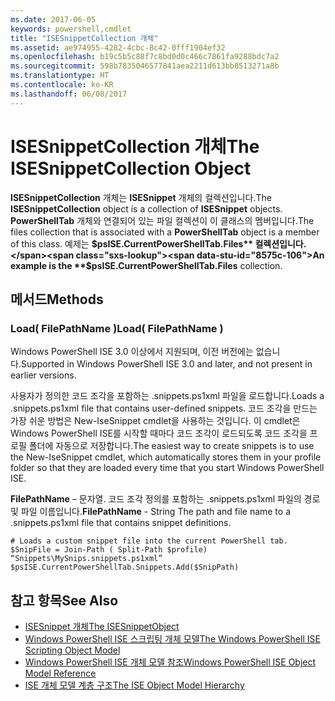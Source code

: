 ```yaml
---
ms.date: 2017-06-05
keywords: powershell,cmdlet
title: "ISESnippetCollection 개체"
ms.assetid: ae974955-4282-4cbc-8c42-0fff1904ef32
ms.openlocfilehash: b19c5b5c88f7c8bd0d0c466c7861fa9288bdc7a2
ms.sourcegitcommit: 598b7835046577841aea2211d613bb8513271a8b
ms.translationtype: HT
ms.contentlocale: ko-KR
ms.lasthandoff: 06/08/2017
---
```

# <a name="the-isesnippetcollection-object"></a><span data-ttu-id="8575c-103">ISESnippetCollection 개체</span><span class="sxs-lookup"><span data-stu-id="8575c-103">The ISESnippetCollection Object</span></span>
  <span data-ttu-id="8575c-104">**ISESnippetCollection** 개체는 **ISESnippet** 개체의 컬렉션입니다.</span><span class="sxs-lookup"><span data-stu-id="8575c-104">The **ISESnippetCollection** object is a collection of **ISESnippet** objects.</span></span> <span data-ttu-id="8575c-105">**PowerShellTab** 개체와 연결되어 있는 파일 컬렉션이 이 클래스의 멤버입니다.</span><span class="sxs-lookup"><span data-stu-id="8575c-105">The files collection that is associated with a **PowerShellTab** object is a member of this class.</span></span> <span data-ttu-id="8575c-106">예제는 **$psISE.CurrentPowerShellTab.Files** 컬렉션입니다.</span><span class="sxs-lookup"><span data-stu-id="8575c-106">An example is the **$psISE.CurrentPowerShellTab.Files** collection.</span></span>

## <a name="methods"></a><span data-ttu-id="8575c-107">메서드</span><span class="sxs-lookup"><span data-stu-id="8575c-107">Methods</span></span>

### <a name="load-filepathname-"></a><span data-ttu-id="8575c-108">Load\( FilePathName \)</span><span class="sxs-lookup"><span data-stu-id="8575c-108">Load\( FilePathName \)</span></span>
  <span data-ttu-id="8575c-109">Windows PowerShell ISE 3.0 이상에서 지원되며, 이전 버전에는 없습니다.</span><span class="sxs-lookup"><span data-stu-id="8575c-109">Supported in Windows PowerShell ISE 3.0 and later, and not present in earlier versions.</span></span> 

 <span data-ttu-id="8575c-110">사용자가 정의한 코드 조각을 포함하는 .snippets.ps1xml 파일을 로드합니다.</span><span class="sxs-lookup"><span data-stu-id="8575c-110">Loads a .snippets.ps1xml file that contains user-defined snippets.</span></span> <span data-ttu-id="8575c-111">코드 조각을 만드는 가장 쉬운 방법은 New-IseSnippet cmdlet을 사용하는 것입니다. 이 cmdlet은 Windows PowerShell ISE를 시작할 때마다 코드 조각이 로드되도록 코드 조각을 프로필 폴더에 자동으로 저장합니다.</span><span class="sxs-lookup"><span data-stu-id="8575c-111">The easiest way to create snippets is to use the New-IseSnippet cmdlet, which automatically stores them in your profile folder so that they are loaded every time that you start Windows PowerShell ISE.</span></span>

 <span data-ttu-id="8575c-112">**FilePathName** – 문자열. 코드 조각 정의를 포함하는 .snippets.ps1xml 파일의 경로 및 파일 이름입니다.</span><span class="sxs-lookup"><span data-stu-id="8575c-112">**FilePathName** - String The path and file name to a .snippets.ps1xml file that contains snippet definitions.</span></span>

```
# Loads a custom snippet file into the current PowerShell tab.
$SnipFile = Join-Path ( Split-Path $profile) “Snippets\MySnips.snippets.ps1xml” $psISE.CurrentPowerShellTab.Snippets.Add($SnipPath)

```

## <a name="see-also"></a><span data-ttu-id="8575c-113">참고 항목</span><span class="sxs-lookup"><span data-stu-id="8575c-113">See Also</span></span>
- [<span data-ttu-id="8575c-114">ISESnippet 개체</span><span class="sxs-lookup"><span data-stu-id="8575c-114">The ISESnippetObject</span></span>](The-ISESnippetObject.md) 
- [<span data-ttu-id="8575c-115">Windows PowerShell ISE 스크립팅 개체 모델</span><span class="sxs-lookup"><span data-stu-id="8575c-115">The Windows PowerShell ISE Scripting Object Model</span></span>](The-Windows-PowerShell-ISE-Scripting-Object-Model.md) 
- [<span data-ttu-id="8575c-116">Windows PowerShell ISE 개체 모델 참조</span><span class="sxs-lookup"><span data-stu-id="8575c-116">Windows PowerShell ISE Object Model Reference</span></span>](Windows-PowerShell-ISE-Object-Model-Reference.md) 
- [<span data-ttu-id="8575c-117">ISE 개체 모델 계층 구조</span><span class="sxs-lookup"><span data-stu-id="8575c-117">The ISE Object Model Hierarchy</span></span>](The-ISE-Object-Model-Hierarchy.md)

  
